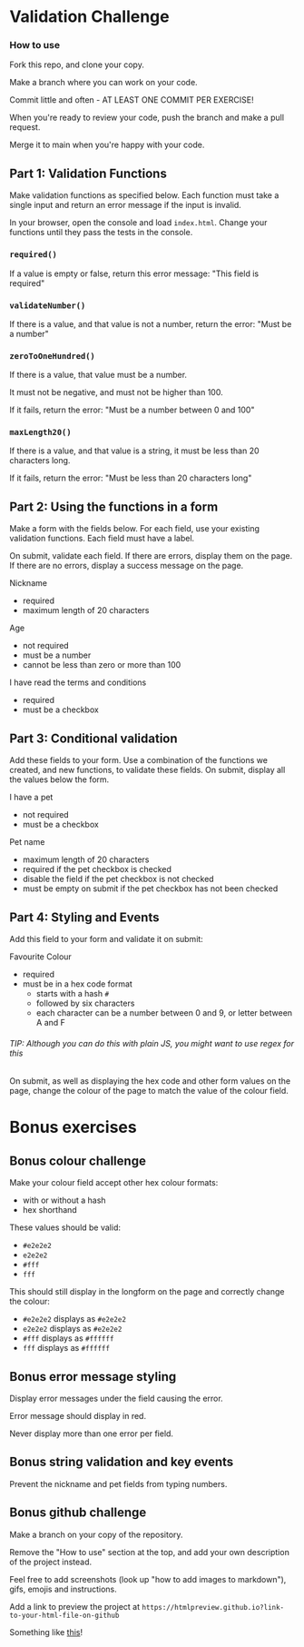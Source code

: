 
# Validation Challenge

### How to use

Fork this repo, and clone your copy.

Make a branch where you can work on your code.

Commit little and often - AT LEAST ONE COMMIT PER EXERCISE!

When you're ready to review your code, push the branch and make a pull request.

Merge it to main when you're happy with your code.

## Part 1: Validation Functions

Make validation functions as specified below. Each function
must take a single input and return an error message if the input is invalid.

In your browser, open the console and load `index.html`.
Change your functions until they pass the tests in the console.

### `required()`

If a value is empty or false, return this error message: "This field is required"

### `validateNumber()`

If there is a value, and that value is not a number, return the error: "Must be a number"

### `zeroToOneHundred()`

If there is a value, that value must be a number.

It must not be negative, and must not be higher than 100.

If it fails, return the error: "Must be a number between 0 and 100"

### `maxLength20()`

If there is a value, and that value is a string, it must be less than 20 characters long.

If it fails, return the error: "Must be less than 20 characters long"

## Part 2: Using the functions in a form

Make a form with the fields below. For each field, use your existing validation functions.
Each field must have a label.

On submit, validate each field. If there are errors, display them on the page.
If there are no errors, display a success message on the page.

Nickname
- required
- maximum length of 20 characters

Age
- not required
- must be a number
- cannot be less than zero or more than 100

I have read the terms and conditions
- required
- must be a checkbox

## Part 3: Conditional validation

Add these fields to your form.
Use a combination of the functions we created, and new functions, to validate these fields.
On submit, display all the values below the form.

I have a pet
- not required
- must be a checkbox

Pet name
- maximum length of 20 characters
- required if the pet checkbox is checked
- disable the field if the pet checkbox is not checked
- must be empty on submit if the pet checkbox has not been checked

## Part 4: Styling and Events

Add this field to your form and validate it on submit:

Favourite Colour
- required
- must be in a hex code format
    - starts with a hash `#`
    - followed by six characters
    - each character can be a number between 0 and 9, or letter between A and F

###### TIP: Although you can do this with plain JS, you might want to use regex for this

On submit, as well as displaying the hex code and other form values on the page,
change the colour of the page to match the value of the colour field.

# Bonus exercises

## Bonus colour challenge

Make your colour field accept other hex colour formats:

- with or without a hash 
- hex shorthand

These values should be valid:

- `#e2e2e2`
- `e2e2e2`
- `#fff`
- `fff`

This should still display in the longform on the page and correctly change the colour:

- `#e2e2e2` displays as `#e2e2e2`
- `e2e2e2` displays as `#e2e2e2`
- `#fff` displays as `#ffffff`
- `fff` displays as `#ffffff`

## Bonus error message styling

Display error messages under the field causing the error.

Error message should display in red.

Never display more than one error per field.

## Bonus string validation and key events

Prevent the nickname and pet fields from typing numbers.

## Bonus github challenge

Make a branch on your copy of the repository.

Remove the "How to use" section at the top, and add your own description of the project instead.

Feel free to add screenshots (look up "how to add images to markdown"), gifs, emojis and instructions.

Add a link to preview the project at `https://htmlpreview.github.io?link-to-your-html-file-on-github`

Something like [this](https://htmlpreview.github.io?https://github.com/BathSpaWebDev/validationChallenge/blob/main/index.html)!
